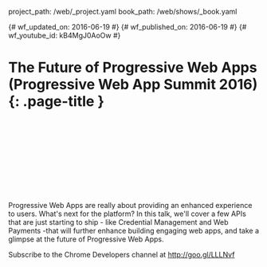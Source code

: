 project_path: /web/_project.yaml
book_path: /web/shows/_book.yaml

{# wf_updated_on: 2016-06-19 #}
{# wf_published_on: 2016-06-19 #}
{# wf_youtube_id: kB4MgJ0AoOw #}

# The Future of Progressive Web Apps (Progressive Web App Summit 2016) {: .page-title }


<div class="video-wrapper">
  <iframe class="devsite-embedded-youtube-video" data-video-id="kB4MgJ0AoOw"
          data-autohide="1" data-showinfo="0" frameborder="0" allowfullscreen>
  </iframe>
</div>


Progressive Web Apps are really about providing an enhanced experience to users.  What's next for the platform?  In this talk, we'll cover a few APIs that are just starting to ship - like Credential Management and Web Payments -that will further enhance building engaging web apps, and take a glimpse at the future of Progressive Web Apps.

Subscribe to the Chrome Developers channel at http://goo.gl/LLLNvf
